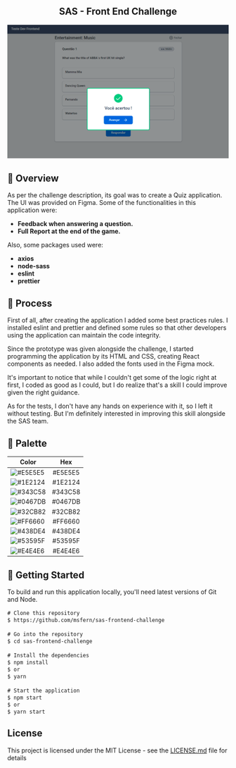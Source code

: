 <h2 align="center">
	SAS - Front End Challenge
</h2>

![Application Preview](/print.png)

## 📙 Overview

As per the challenge description, its goal was to create a Quiz application. The UI was provided on Figma. Some of the functionalities in this application were:

- **Feedback when answering a question.**
- **Full Report at the end of the game.**

Also, some packages used were:
- **axios**
- **node-sass**
- **eslint**
- **prettier**


## 🔨 Process

First of all, after creating the application I added some best practices rules. I installed eslint and prettier and defined some rules so that other developers using the application can maintain the code integrity.

Since the prototype was given alongside the challenge, I started programming the application by its HTML and CSS, creating React components as needed. I also added the fonts used in the Figma mock.

It's important to notice that while I couldn't get some of the logic right at first, I coded as good as I could, but I do realize that's a skill I could improve given the right guidance.

As for the tests, I don't have any hands on experience with it, so I left it without testing. But I'm definitely interested in improving this skill alongside the SAS team.


## 🎨 Palette

| Color                            | Hex                             |
| -------------                    |:-------------:                  |
| ![#E5E5E5](https://placehold.it/15/E5E5E5/000000?text=+) | #E5E5E5 |
| ![#1E2124](https://placehold.it/15/1E2124/000000?text=+) | #1E2124 |
| ![#343C58](https://placehold.it/15/343C58/000000?text=+) | #343C58 |
| ![#0467DB](https://placehold.it/15/0467DB/000000?text=+) | #0467DB |
| ![#32CB82](https://placehold.it/15/32CB82/000000?text=+) | #32CB82 |
| ![#FF6660](https://placehold.it/15/FF6660/000000?text=+) | #FF6660 |
| ![#438DE4](https://placehold.it/15/438DE4/000000?text=+) | #438DE4 |
| ![#53595F](https://placehold.it/15/53595F/000000?text=+) | #53595F |
| ![#E4E4E6](https://placehold.it/15/E63743/000000?text=+) | #E4E4E6 |


## 💾 Getting Started
To build and run this application locally, you'll need latest versions of Git and Node.

```
# Clone this repository
$ https://github.com/msfern/sas-frontend-challenge

# Go into the repository
$ cd sas-frontend-challenge

# Install the dependencies
$ npm install
$ or
$ yarn

# Start the application
$ npm start
$ or
$ yarn start
```

## License

This project is licensed under the MIT License - see the [LICENSE.md](LICENSE.md) file for details
